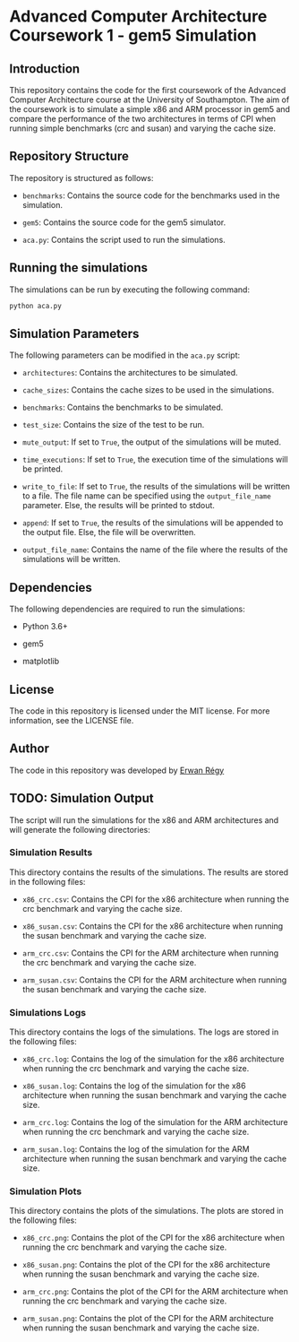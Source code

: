 # Advanced Computer Architecture Coursework 1 - gem5 Simulation

## Introduction

This repository contains the code for the first coursework of the Advanced Computer Architecture course at the University of Southampton. The aim of the coursework is to simulate a simple x86 and ARM processor in gem5 and compare the performance of the two architectures in terms of CPI when running simple benchmarks (crc and susan) and varying the cache size.

## Repository Structure

The repository is structured as follows:

- `benchmarks`: Contains the source code for the benchmarks used in the simulation.

- `gem5`: Contains the source code for the gem5 simulator.

- `aca.py`: Contains the script used to run the simulations.

## Running the simulations

The simulations can be run by executing the following command:

```bash
python aca.py
```

## Simulation Parameters

The following parameters can be modified in the `aca.py` script:

- `architectures`: Contains the architectures to be simulated.

- `cache_sizes`: Contains the cache sizes to be used in the simulations.

- `benchmarks`: Contains the benchmarks to be simulated.

- `test_size`: Contains the size of the test to be run.

- `mute_output`: If set to `True`, the output of the simulations will be muted.

- `time_executions`: If set to `True`, the execution time of the simulations will be printed.

- `write_to_file`: If set to `True`, the results of the simulations will be written to a file. The file name can be specified using the `output_file_name` parameter. Else, the results will be printed to stdout.

- `append`: If set to `True`, the results of the simulations will be appended to the output file. Else, the file will be overwritten.

- `output_file_name`: Contains the name of the file where the results of the simulations will be written.

## Dependencies

The following dependencies are required to run the simulations:

- Python 3.6+

- gem5

- matplotlib

## License

The code in this repository is licensed under the MIT license. For more information, see the LICENSE file.

## Author

The code in this repository was developed by [Erwan Régy](https://www.linkedin.com/in/erwanregy/)

## TODO: Simulation Output

The script will run the simulations for the x86 and ARM architectures and will generate the following directories:

### Simulation Results

This directory contains the results of the simulations. The results are stored in the following files:

- `x86_crc.csv`: Contains the CPI for the x86 architecture when running the crc benchmark and varying the cache size.

- `x86_susan.csv`: Contains the CPI for the x86 architecture when running the susan benchmark and varying the cache size.

- `arm_crc.csv`: Contains the CPI for the ARM architecture when running the crc benchmark and varying the cache size.

- `arm_susan.csv`: Contains the CPI for the ARM architecture when running the susan benchmark and varying the cache size.

### Simulations Logs

This directory contains the logs of the simulations. The logs are stored in the following files:

- `x86_crc.log`: Contains the log of the simulation for the x86 architecture when running the crc benchmark and varying the cache size.

- `x86_susan.log`: Contains the log of the simulation for the x86 architecture when running the susan benchmark and varying the cache size.

- `arm_crc.log`: Contains the log of the simulation for the ARM architecture when running the crc benchmark and varying the cache size.

- `arm_susan.log`: Contains the log of the simulation for the ARM architecture when running the susan benchmark and varying the cache size.

### Simulation Plots

This directory contains the plots of the simulations. The plots are stored in the following files:

- `x86_crc.png`: Contains the plot of the CPI for the x86 architecture when running the crc benchmark and varying the cache size.

- `x86_susan.png`: Contains the plot of the CPI for the x86 architecture when running the susan benchmark and varying the cache size.

- `arm_crc.png`: Contains the plot of the CPI for the ARM architecture when running the crc benchmark and varying the cache size.

- `arm_susan.png`: Contains the plot of the CPI for the ARM architecture when running the susan benchmark and varying the cache size.

